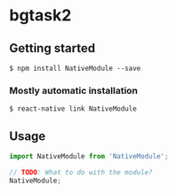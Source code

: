 # bgtask2

## Getting started

`$ npm install NativeModule --save`

### Mostly automatic installation

`$ react-native link NativeModule`

## Usage
```javascript
import NativeModule from 'NativeModule';

// TODO: What to do with the module?
NativeModule;
```
